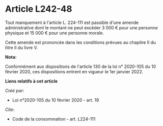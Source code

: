 # Article L242-48

Tout manquement à l'article L. 224-111 est passible d'une amende administrative dont le montant ne peut excéder 3 000 € pour
une personne physique et 15 000 € pour une personne morale. 

Cette amende est prononcée dans les conditions prévues au chapitre II du titre II du livre V.

**Nota:**

Conformément aux dispositions de l'article 130 de la loi n° 2020-105 du 10 février 2020, ces dispositions entrent en vigueur
le 1er janvier 2022.

**Liens relatifs à cet article**

_Créé par_:

  - Loi n°2020-105 du 10 février 2020 - art. 19

_Cite_:

  - Code de la consommation - art. L224-111
